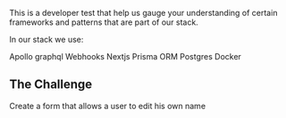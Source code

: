 This is a developer test that help us gauge your understanding of certain frameworks and patterns that are part of our stack.

In our stack we use:

Apollo graphql
Webhooks
Nextjs
Prisma ORM
Postgres
Docker

## The Challenge

Create a form that allows a user to edit his own name
